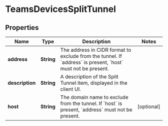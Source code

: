 

# TeamsDevicesSplitTunnel


## Properties

| Name | Type | Description | Notes |
|------------ | ------------- | ------------- | -------------|
|**address** | **String** | The address in CIDR format to exclude from the tunnel. If &#x60;address&#x60; is present, &#x60;host&#x60; must not be present. |  |
|**description** | **String** | A description of the Split Tunnel item, displayed in the client UI. |  |
|**host** | **String** | The domain name to exclude from the tunnel. If &#x60;host&#x60; is present, &#x60;address&#x60; must not be present. |  [optional] |



